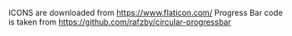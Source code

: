 ICONS are downloaded from https://www.flaticon.com/
Progress Bar code is taken from https://github.com/rafzby/circular-progressbar